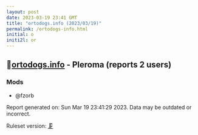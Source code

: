 ```yaml
---
layout: post
date: 2023-03-19 23:41 GMT
title: "ortodogs.info (2023/03/19)"
permalink: /ortodogs-info.html
initial: o
initi2l: or
---
```


## 🐘[ortodogs.info](https://ortodogs.info) - Pleroma (reports 2 users)

### Mods
 * @fzorb

Report generated on: Sun Mar 19 23:41:29 2023. Data may be outdated or incorrect.

Ruleset version: [🗜](/version-clamp)
